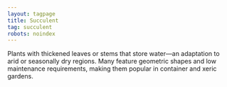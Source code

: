 ```yaml
---
layout: tagpage
title: Succulent
tag: succulent
robots: noindex
---
```


Plants with thickened leaves or stems that store water—an adaptation to arid or seasonally dry regions. Many feature geometric shapes and low maintenance requirements, making them popular in container and xeric gardens.
